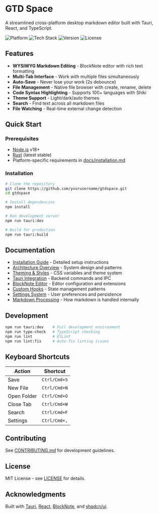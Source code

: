 # GTD Space

A streamlined cross-platform desktop markdown editor built with Tauri, React, and TypeScript.

![Platform](https://img.shields.io/badge/Platform-macOS%20%7C%20Windows%20%7C%20Linux-blue)
![Tech Stack](https://img.shields.io/badge/Stack-Tauri%202.x%20%7C%20React%2018%20%7C%20Rust-orange)
![Version](https://img.shields.io/badge/Version-0.0.0-green)
![License](https://img.shields.io/badge/License-MIT-yellow)

## Features

- **WYSIWYG Markdown Editing** - BlockNote editor with rich text formatting
- **Multi-Tab Interface** - Work with multiple files simultaneously
- **Auto-Save** - Never lose your work (2s debounce)
- **File Management** - Native file browser with create, rename, delete
- **Code Syntax Highlighting** - Supports 100+ languages with Shiki
- **Theme Support** - Light/dark/auto themes
- **Search** - Find text across all markdown files
- **File Watching** - Real-time external change detection

## Quick Start

### Prerequisites

- [Node.js](https://nodejs.org/) v18+
- [Rust](https://www.rust-lang.org/) (latest stable)
- Platform-specific requirements in [docs/installation.md](docs/installation.md)

### Installation

```bash
# Clone the repository
git clone https://github.com/yourusername/gtdspace.git
cd gtdspace

# Install dependencies
npm install

# Run development server
npm run tauri:dev

# Build for production
npm run tauri:build
```

## Documentation

- [Installation Guide](docs/installation.md) - Detailed setup instructions
- [Architecture Overview](docs/architecture.md) - System design and patterns
- [Theming & Styles](docs/theming.md) - CSS variables and theme system
- [Tauri Integration](docs/tauri.md) - Backend commands and IPC
- [BlockNote Editor](docs/blocknote.md) - Editor configuration and extensions
- [Custom Hooks](docs/hooks.md) - State management patterns
- [Settings System](docs/settings.md) - User preferences and persistence
- [Markdown Processing](docs/markdown.md) - How markdown is handled internally

## Development

```bash
npm run tauri:dev    # Full development environment
npm run type-check   # TypeScript checking
npm run lint         # ESLint
npm run lint:fix     # Auto-fix linting issues
```

## Keyboard Shortcuts

| Action | Shortcut |
|--------|----------|
| Save | `Ctrl/Cmd+S` |
| New File | `Ctrl/Cmd+N` |
| Open Folder | `Ctrl/Cmd+O` |
| Close Tab | `Ctrl/Cmd+W` |
| Search | `Ctrl/Cmd+F` |
| Settings | `Ctrl/Cmd+,` |

## Contributing

See [CONTRIBUTING.md](CONTRIBUTING.md) for development guidelines.

## License

MIT License - see [LICENSE](LICENSE) for details.

## Acknowledgments

Built with [Tauri](https://tauri.app/), [React](https://react.dev/), [BlockNote](https://www.blocknotejs.org/), and [shadcn/ui](https://ui.shadcn.com/).